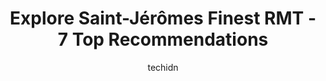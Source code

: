---
layout: ampstory
image: https://i0.wp.com/www.auto.or.id/wp-content/uploads/2023/06/clinique-kinotherapie-b-martel-0-saint-jc3a9rc3b4me-1686327687.png?resize=640,853
author: techidn
featured: false
description: Saint-Jérôme, Quebec, Canada is a haven for RMT enthusiasts, boasting an impressive array of 7 top-notch establishments. Whether youre a seasoned connoisseur or simply curious to explore 
title: Explore Saint-Jérômes Finest RMT - 7 Top Recommendations
cover:
   title: Explore Saint-Jérômes Finest RMT - 7 Top Recommendations
   subtitle: AUTO.OR.ID
   background: https://www.auto.or.id/wp-content/uploads/2023/06/clinique-kinotherapie-b-martel-0-saint-jc3a9rc3b4me-1686327687.png

pages: 
 - layout: thirds
   top: <h1>#1 Michelle Massotherapie</h1>
   bottom: "<p>Very relaxing massage.</p>"
   background: https://www.auto.or.id/wp-content/uploads/2023/06/clinique-kinotherapie-b-martel-1-saint-jc3a9rc3b4me-1686327688.jpeg
   backgroundblur: true
 - layout: thirds
   top: <h1>#2 Steve Rossignol Massage Therapist / Therapist Energy / Coach Martial Arts Mixtes</h1>
   bottom: "<p>844 10e Rue, Saint-Jérôme, QC J7Z 3K5, Canada</p>"
   background: https://www.auto.or.id/wp-content/uploads/2023/06/clinique-kinotherapie-b-martel-2-saint-jc3a9rc3b4me-1686327689.jpeg
   cta:
      link: https://www.auto.or.id/explore-saint-jeromes-finest-rmt-7-top-recommendations/
      text: Explore Saint-Jérômes Finest RMT - 7 Top Recommendations
 - layout: thirds
   top: <h1>#3 Marc Piché Massothérapeute</h1>
   bottom: "<p>980 Rue des Noisetiers, Saint-Jérôme, QC J5L 2B5, Canada</p>"
   background: https://images.unsplash.com/photo-1639928849293-7f9ff81e41d3?ixlib=rb-4.0.3&ixid=MnwxMjA3fDB8MHxwaG90by1wYWdlfHx8fGVufDB8fHx8&auto=format&fit=crop&w=640&h=853&q=80
   cta:
      link: https://www.auto.or.id/explore-saint-jeromes-finest-rmt-7-top-recommendations/
      text: Explore Saint-Jérômes Finest RMT - 7 Top Recommendations
 - layout: thirds
   top: <h1>#4 Clinique Massotherapie Baril & Brosseau</h1>
   bottom: "<p>624 40e Av, Saint-Jérôme, QC J7Z 7H2, Canada</p>"
   background: https://images.unsplash.com/photo-1554708893-e11aa45b9bbf?ixlib=rb-4.0.3&ixid=MnwxMjA3fDB8MHxwaG90by1wYWdlfHx8fGVufDB8fHx8&auto=format&fit=crop&w=640&h=853&q=80
   cta:
      link: https://www.auto.or.id/explore-saint-jeromes-finest-rmt-7-top-recommendations/
      text: Explore Saint-Jérômes Finest RMT - 7 Top Recommendations
 - layout: thirds
   top: <h1>#5 Masso-kinésithérapeute Chantal</h1>
   bottom: "<p>105 Rue de Martigny O, Saint-Jérôme, QC J7Y 2G2, Canada</p>"
   background: https://images.unsplash.com/photo-1608578702177-1ea59540ac72?ixlib=rb-4.0.3&ixid=MnwxMjA3fDB8MHxwaG90by1wYWdlfHx8fGVufDB8fHx8&auto=format&fit=crop&w=640&h=853&q=80
   cta:
      link: https://www.auto.or.id/explore-saint-jeromes-finest-rmt-7-top-recommendations/
      text: Explore Saint-Jérômes Finest RMT - 7 Top Recommendations
 - layout: thirds
   top: <h1>#6 Massothérapie J.M.T.V. - Cest dans nos fibres</h1>
   bottom: "<p>872 Mnt Sainte-Thérèse suite 205, Saint-Jérôme, QC J5L 2L1, Canada</p>"
   background: https://images.unsplash.com/photo-1627108258868-c2834cb1f250?ixlib=rb-4.0.3&ixid=MnwxMjA3fDB8MHxwaG90by1wYWdlfHx8fGVufDB8fHx8&auto=format&fit=crop&w=640&h=853&q=80
   cta:
      link: https://www.auto.or.id/explore-saint-jeromes-finest-rmt-7-top-recommendations/
      text: Explore Saint-Jérômes Finest RMT - 7 Top Recommendations
 - layout: thirds
   top: <h1>#7 Centre détente de Carine Roy Massothérapeute</h1>
   bottom: "<p>1051 Rue St Georges, Saint-Jérôme, QC J7Z 5G2, Canada</p>"
   background: https://images.unsplash.com/photo-1632275227519-5a515f53272d?ixlib=rb-4.0.3&ixid=MnwxMjA3fDB8MHxwaG90by1wYWdlfHx8fGVufDB8fHx8&auto=format&fit=crop&w=640&h=853&q=80
   cta:
      link: https://www.auto.or.id/explore-saint-jeromes-finest-rmt-7-top-recommendations/
      text: Explore Saint-Jérômes Finest RMT - 7 Top Recommendations
 - layout: thirds
   middle: Continue reading...
   background: https://images.unsplash.com/photo-1577732024748-f6ba00087e33?ixlib=rb-4.0.3&ixid=MnwxMjA3fDB8MHxwaG90by1wYWdlfHx8fGVufDB8fHx8&auto=format&fit=crop&w=640&h=853&q=80
   cta:
      link: https://www.auto.or.id/explore-saint-jeromes-finest-rmt-7-top-recommendations/
      text: Explore Saint-Jérômes Finest RMT - 7 Top Recommendations

---
